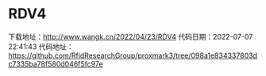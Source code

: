 # RDV4
下载地址：http://www.wangk.cn/2022/04/23/RDV4
代码日期：2022-07-07 22:41:43
代码地址：https://github.com/RfidResearchGroup/proxmark3/tree/098a1e834337803dc7335ba78f580d046f5fc97e
